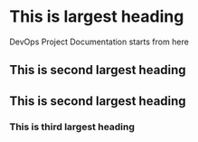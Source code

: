 # This is largest heading 
  DevOps Project Documentation starts from here
## This is second largest heading 

## This is second largest heading

### This is third largest heading
